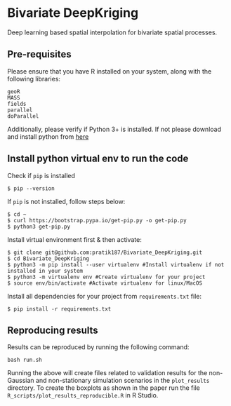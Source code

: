 # Bivariate DeepKriging
Deep learning based spatial interpolation for bivariate spatial processes.

## Pre-requisites

Please ensure that you have R installed on your system, along with the following libraries:
```
geoR
MASS
fields
parallel
doParallel
```
Additionally, please verify if Python 3+ is installed. If not please download and install python from [here](https://www.python.org/downloads/)

## Install python virtual env to run the code

Check if `pip` is installed

`$ pip --version`

If `pip` is not installed, follow steps below:

```
$ cd ~
$ curl https://bootstrap.pypa.io/get-pip.py -o get-pip.py
$ python3 get-pip.py
```

Install virtual environment first & then activate:

```
$ git clone git@github.com:pratik187/Bivariate_DeepKriging.git
$ cd Bivariate_DeepKriging
$ python3 -m pip install --user virtualenv #Install virtualenv if not installed in your system
$ python3 -m virtualenv env #Create virtualenv for your project
$ source env/bin/activate #Activate virtualenv for linux/MacOS
```

Install all dependencies for your project from `requirements.txt` file:

```
$ pip install -r requirements.txt
```

## Reproducing results

Results can be reproduced by running the following command:
```
bash run.sh
```
Running the above will create files related to validation results for the non-Gaussian and non-stationary simulation scenarios in the `plot_results` directory. 
To create the boxplots as shown in the paper run the file `R_scripts/plot_results_reproducible.R` in R Studio.
